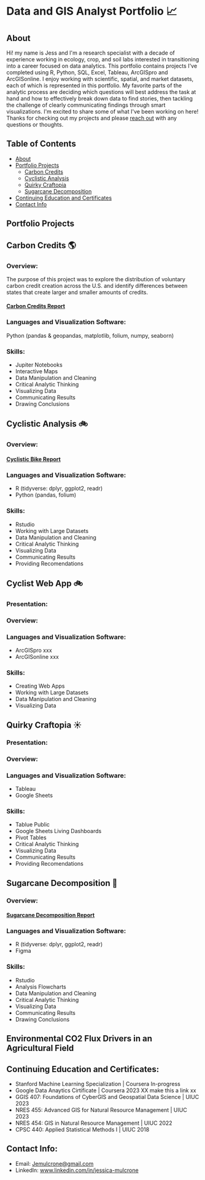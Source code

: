 # Data and GIS Analyst Portfolio :chart_with_upwards_trend:

## About

Hi! my name is Jess and I'm a research specialist with a decade of experience working in ecology, crop, and soil labs interested in transitioning into a career focused on data analytics. This portfolio contains projects I've completed using R, Python, SQL, Excel, Tableau, ArcGISpro and ArcGISonline. I enjoy working with scientific, spatial, and market datasets, each of which is represented in this portfolio. My favorite parts of the analytic process are deciding which questions will best address the task at hand and how to effectively break down data to find stories, then tackling the challenge of clearly communicating findings through smart visualizations. I'm excited to share some of what I've been working on here! Thanks for checking out my projects and please [reach out](contact-info) with any questions or thoughts.  

## Table of Contents 

- [About](#about)
- [Portfolio Projects](#portfolio-projects)
  * [Carbon Credits](#carbon-credits-earth_americas)
  * [Cyclistic Analysis](#cyclistic-analysis-bike)
  * [Quirky Craftopia](#quirky-craftopia-sunny)
  * [Sugarcane Decomposition](#sugarcane-decomposition-leaves)
- [Continuing Education and Certificates](#continuing-education-and-certificates)
- [Contact Info](#contact-info)

## Portfolio Projects

## Carbon Credits :earth_americas:

### Overview: 

The purpose of this project was to explore the distribution of voluntary carbon credit creation across the U.S. and identify differences between states that create larger and smaller amounts of credits. 

#### [Carbon Credits Report](https://htmlpreview.github.io/?https://github.com/Jemulcrone/data-and-gis-analyst-portfolio/blob/main/carbon-credits-python/carbon-credit-markdown.html)

### Languages and Visualization Software: 

Python (pandas & geopandas, matplotlib, folium, numpy, seaborn)

### Skills: 

- Jupiter Notebooks
- Interactive Maps
- Data Manipulation and Cleaning
- Critical Analytic Thinking
- Visualizing Data
- Communicating Results
- Drawing Conclusions

## Cyclistic Analysis :bike:

### Overview: 

#### [Cyclistic Bike Report](https://htmlpreview.github.io/?https://github.com/Jemulcrone/data-and-gis-analyst-portfolio/blob/main/cyclistic-analysis-r/cyclistic-markdown.html)

### Languages and Visualization Software: 

- R (tidyverse: dplyr, ggplot2, readr)
- Python (pandas, folium)

### Skills: 

- Rstudio
- Working with Large Datasets 
- Data Manipulation and Cleaning
- Critical Analytic Thinking
- Visualizing Data
- Communicating Results
- Providing Recomendations 

## Cyclist Web App :bike:

### Presentation: 

### Overview: 

### Languages and Visualization Software: 

- ArcGISpro xxx
- ArcGISonline xxx
  
### Skills: 

- Creating Web Apps 
- Working with Large Datasets 
- Data Manipulation and Cleaning
- Visualizing Data


## Quirky Craftopia :sunny:

### Presentation: 

### Overview: 

### Languages and Visualization Software: 

- Tableau
- Google Sheets

### Skills: 

- Tablue Public
- Google Sheets Living Dashboards 
- Pivot Tables
- Critical Analytic Thinking
- Visualizing Data
- Communicating Results
- Providing Recomendations

## Sugarcane Decomposition :leaves:

### Overview: 

#### [Sugarcane Decomposition Report](https://htmlpreview.github.io/?https://github.com/Jemulcrone/data-and-gis-analyst-portfolio/blob/main/sugarcane_decomp-r/sugarcane-markdown.html)

### Languages and Visualization Software: 

- R (tidyverse: dplyr, ggplot2, readr)
- Figma

### Skills:

- Rstudio
- Analysis Flowcharts
- Data Manipulation and Cleaning
- Critical Analytic Thinking
- Visualizing Data
- Communicating Results
- Drawing Conclusions

## Environmental CO2 Flux Drivers in an Agricultural Field

## Continuing Education and Certificates: 

- Stanford Machine Learning Specialization | Coursera In-progress
- Google Data Anaytics Cirtificate | Coursera 2023 XX make this a link xx
- GGIS 407: Foundations of CyberGIS and Geospatial Data Science | UIUC 2023
- NRES 455: Advanced GIS for Natural Resource Management | UIUC 2023
- NRES 454: GIS in Natural Resource Management | UIUC 2022
- CPSC 440: Applied Statistical Methods I | UIUC 2018
  
## Contact Info: 

- Email: Jemulcrone@gmail.com 
- LinkedIn: www.linkedin.com/in/jessica-mulcrone
